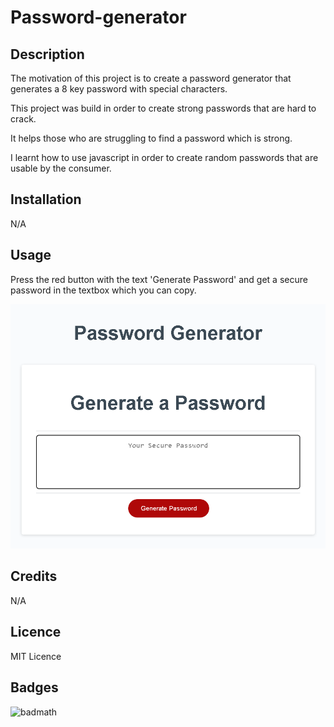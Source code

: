 # Password-generator

## Description
The motivation of this project is to create a password generator that generates a 8 key password with special characters.

This project was build in order to create strong passwords that are hard to crack.

It helps those who are struggling to find a password which is strong.

I learnt how to use javascript in order to create random passwords that are usable by the consumer.

## Installation
 N/A

 ## Usage 
 Press the red button with the text 'Generate Password' and get a secure password in the textbox which you can copy.

 ![alt text](assets/images/Site.png)

## Credits
N/A

## Licence 
MIT Licence

## Badges 
![badmath](https://img.shields.io/github/languages/top/nielsenjared/badmath)
